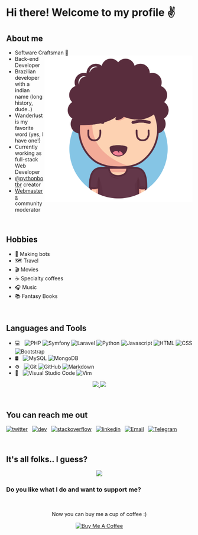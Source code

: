 # Hi there! Welcome to my profile :v:                               

## About me 

* Software Craftsman 📜 <img src="https://github.com/Krsnananda/Krsnananda/raw/master/public/assets/bighead.svg" align="right" width="400">
* Back-end Developer
* Brazilian developer with a indian name (long history, dude..)
* Wanderlust is my favorite word (yes, I have one!)
* Currently working as full-stack Web Developer
* [@pythonbotbr](https://twitter.com/PythonbotBr?s=20) creator
* [Webmasters](https://twitter.com/webmasters_devs) community moderator

<br>

## Hobbies

* :robot: Making bots
* 🗺️ Travel 
* :clapper: Movies
* ☕️ Specialty coffees 
* 🎧 Music 
* 📚 Fantasy Books 

<br>

## Languages and Tools

- 💻 &nbsp;
  ![PHP](https://img.shields.io/badge/-PHP-333333?style=plastic&logo=php)
  ![Symfony](https://img.shields.io/badge/-Symfony-333333?style=plastic&logo=symfony)
  ![Laravel](https://img.shields.io/badge/-Laravel-333333?style=plastic&logo=laravel)
  ![Python](https://img.shields.io/badge/-Python-333333?style=plastic&logo=python)
  ![Javascript](https://img.shields.io/badge/-Javascript-333333?style=plastic&logo=javascript)
  ![HTML](https://img.shields.io/badge/-HTML-333333?style=flat&logo=HTML5)
  ![CSS](https://img.shields.io/badge/-CSS-333333?style=flat&logo=CSS3&logoColor=1572B6)
  ![Bootstrap](https://img.shields.io/badge/-Bootstrap-333333?style=flat&logo=bootstrap&logoColor=563D7C)
- 🛢 &nbsp;
  ![MySQL](https://img.shields.io/badge/-MySQL-333333?style=flat&logo=mysql)
  ![MongoDB](https://img.shields.io/badge/-MongoDB-333333?style=flat&logo=mongodb)
- ⚙️ &nbsp;
  ![Git](https://img.shields.io/badge/-Git-333333?style=flat&logo=git)
  ![GitHub](https://img.shields.io/badge/-GitHub-333333?style=flat&logo=github)
  ![Markdown](https://img.shields.io/badge/-Markdown-333333?style=flat&logo=markdown)
- 🔧 &nbsp;
  ![Visual Studio Code](https://img.shields.io/badge/-Visual%20Studio%20Code-333333?style=flat&logo=visual-studio-code&logoColor=007ACC)
  ![Vim](https://img.shields.io/badge/-Vim-333333?style=plastic&logo=vim&logoColor=00cf48)

<p align="center">
 <a href="https://github.com/Krsnananda">
  <img height="190em" src="https://github-readme-stats-eight-theta.vercel.app/api?username=krsnananda&theme=radical&show_icons=true&include_all_commits=true&count_private=true">
  <img height="190em" src="https://github-readme-stats-eight-theta.vercel.app/api/top-langs/?username=krsnananda&theme=radical&show_icons=true&include_all_commits=true&count_private=true">
 </a>
</p>
<br>

## You can reach me out

 [![twitter](https://img.shields.io/badge/-Twitter-333333?style=for-the-badge&logo=twitter)](https://twitter.com/thekrsnananda)&nbsp;&nbsp;
 [![dev](https://img.shields.io/badge/-DEV-333333?style=for-the-badge&logo=dev.to&logoColor=000000)](https://dev.to/krsnananda)&nbsp;&nbsp;
 [![stackoverflow](https://img.shields.io/badge/-Stackoverflow-333333?style=for-the-badge&logo=stackoverflow)](https://stackoverflow.com/users/11869599/krsnananda?tab=profile)&nbsp;&nbsp;
 [![linkedin](https://img.shields.io/badge/-Linkedin-333333?style=for-the-badge&logo=linkedin)](https://www.linkedin.com/in/krsnananda-nunes/)&nbsp;&nbsp;
 [![Email](https://img.shields.io/badge/-Email-333333?style=for-the-badge&logo=gmail)](mailto:krsnananda@outlook.com?subject=[GitHub]%20Profile%20Contact)&nbsp;&nbsp;
 [![Telegram](https://img.shields.io/badge/-Telegram-333333?style=for-the-badge&logo=telegram)](https://t.me/Krsnananda)


<br>

## It's all folks.. I guess?

<p align="center">
<img src="https://github.com/Krsnananda/Krsnananda/raw/master/public/assets/silicon.gif">
</p>

### Do you like what I do and want to support me? 
<br>
<p align="center">
Now you can buy me a cup of coffee :)
</p>
<p align="center">
<a href="https://www.buymeacoffee.com/krsnananda" target="_blank"><img src="https://cdn.buymeacoffee.com/buttons/default-orange.png" alt="Buy Me A Coffee" width="200" align="center" ></a>
</p>
